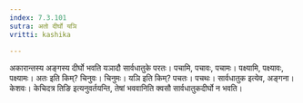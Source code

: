```yaml
---
index: 7.3.101
sutra: अतो दीर्घो यञि
vritti: kashika

---
```

अकारान्तस्य अङ्गस्य दीर्घो भवति यञादौ सार्वधातुके परतः। पचामि, पचावः, पचामः। पक्ष्यामि, पक्ष्यावः, पक्ष्यामः। अतः इति किम्? चिनुवः। चिनुमः। यञि इति किम्? पचतः। पचथः। सार्वधातुक इत्येव, अङ्गना। केशवः। केचिदत्र तिङि इत्यनुवर्तयन्ति, तेषां भववानिति क्वसौ सार्वधातुकदीर्घो न भवति।
